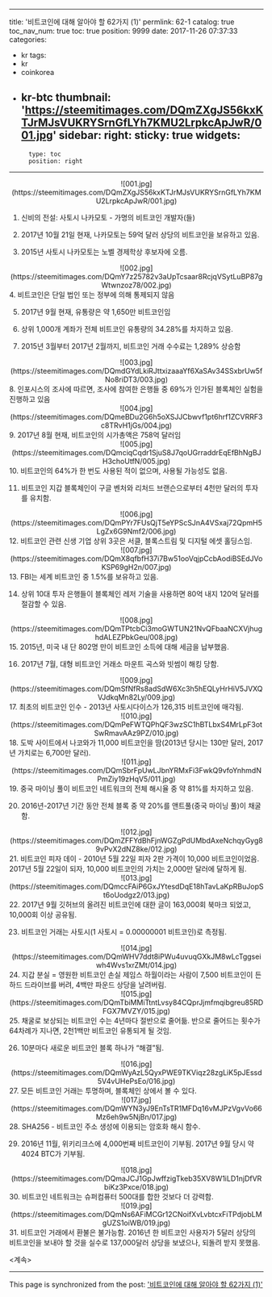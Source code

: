 
---
title: '비트코인에 대해 알아야 할 62가지 (1)'
permlink: 62-1
catalog: true
toc_nav_num: true
toc: true
position: 9999
date: 2017-11-26 07:37:33
categories:
- kr
tags:
- kr
- coinkorea
- kr-btc
thumbnail: 'https://steemitimages.com/DQmZXgJS56kxKTJrMJsVUKRYSrnGfLYh7KMU2LrpkcApJwR/001.jpg'
sidebar:
    right:
        sticky: true
widgets:
    -
        type: toc
        position: right
---


<center>
![001.jpg](https://steemitimages.com/DQmZXgJS56kxKTJrMJsVUKRYSrnGfLYh7KMU2LrpkcApJwR/001.jpg)
</center>

1. 신비의 전설: 사토시 나카모토 - 가명의 비트코인 개발자(들) 
  
2. 2017년 10월 21일 현재, 나카모토는 59억 달러 상당의 비트코인을 보유하고 있음.
  
3. 2015년 사토시 나카모토는 노벨 경제학상 후보자에 오름.
<center>
![002.jpg](https://steemitimages.com/DQmY7z25782v3aUpTcsaar8RcjqVSytLuBP87gWtwnzoz78/002.jpg)
</center>
4. 비트코인은 단일 법인 또는 정부에 의해 통제되지 않음
  
5. 2017년 9월 현재, 유통량은 약 1,650만 비트코인임
  
6. 상위 1,000개 계좌가 전체 비트코인 유통량의 34.28%를 차지하고 있음.
  
7. 2015년 3월부터 2017년 2월까지, 비트코인 거래 수수료는 1,289% 상승함
<center>
![003.jpg](https://steemitimages.com/DQmdGYdLkiRJttxizaaaYf6XaSAv34SSxbrUw5fNo8riDT3/003.jpg)
</center>  
8. 인포시스의 조사에 따르면, 조사에 참여한 은행들 중 69%가 인가된 블록체인 실험을 진행하고 있음
<center>
![004.jpg](https://steemitimages.com/DQmeBDu2G6h5oXSJJCbwvf1pt6hrf1ZCVRRF3c8TRvH1jGs/004.jpg)
</center>  
9. 2017년 8월 현재, 비트코인의 시가총액은 758억 달러임
<center>
![005.jpg](https://steemitimages.com/DQmciqCqdr1SjuS8J7qoUGrraddrEqEfBhNgBJH3choUtfN/005.jpg)
</center>  
10. 비트코인의 64%가 한 번도 사용된 적이 없으며, 사용될 가능성도 없음.
  
11. 비트코인 지갑 블록체인이 구글 벤처와 리처드 브랜슨으로부터 4천만 달러의 투자를 유치함.
<center>
![006.jpg](https://steemitimages.com/DQmPYr7FUsQjT5eYPScSJnA4VSxaj72QpmH5LgZx6G9Nmf2/006.jpg)
</center>  
12. 비트코인 관련 신생 기업 상위 3곳은 서클, 블록스트림 및 디지털 에셋 홀딩스임.
<center>
![007.jpg](https://steemitimages.com/DQmX8qfbfH37i7Bw51ooVqjpCcbAodiBSEdJVoKSP69gH2n/007.jpg)
</center>
13. FBI는 세계 비트코인 중 1.5%를 보유하고 있음.
  
14. 상위 10대 투자 은행들이 블록체인 레저 기술을 사용하면 80억 내지 120억 달러를 절감할 수 있음.
<center>
![008.jpg](https://steemitimages.com/DQmTPtcbCi3moGWTUN21NvQFbaaNCXVjhughdALEZPbkGeu/008.jpg)
</center>  
15. 2015년, 미국 내 단 802명 만이 비트코인 소득에 대해 세금을 납부했음.
  
16. 2017년 7월, 대형 비트코인 거래소 마운트 곡스와 빗썸이 해킹 당함. 
<center>
![009.jpg](https://steemitimages.com/DQmSfNfRs8adSdW6Xc3h5hEQLyHrHiV5JVXQVJdkqMn82Ly/009.jpg)
</center>  
17. 최초의 비트코인 인수 - 2013년 사토시다이스가 126,315 비트코인에 매각됨.
<center>
![010.jpg](https://steemitimages.com/DQmPeFWTQPhQF3wzSC1hBTLbxS4MrLpF3otSwRmavAAz9PZ/010.jpg)
</center>  
18. 도박 사이트에서 나코와가 11,000 비트코인을 땀(2013년 당시는 130만 달러, 2017년 가치로는 6,700만 달러).
<center>
![011.jpg](https://steemitimages.com/DQmSbrFpUwLJbnYRMxFi3FwkQ9vfoYnhmdNPmZiy19zHqV5/011.jpg)
</center>  
19. 중국 마이닝 풀이 비트코인 네트워크의 전체 해시율 중 약 81%를 차지하고 있음.
  
20. 2016년-2017년 기간 동안 전체 블록 중 약 20%를 앤트풀(중국 마이닝 풀)이 채굴함.
<center>
![012.jpg](https://steemitimages.com/DQmZFFYdBhFjnWGZgPdUMbdAxeNchqyGyg89vPvX2dNZ8ke/012.jpg)
</center>   
21. 비트코인 피자 데이 - 2010년 5월 22일 피자 2판 가격이 10,000 비트코인이었음. 2017년 5월 22일이 되자, 10,000 비트코인의 가치는 2,000만 달러에 달하게 됨.
<center>
![013.jpg](https://steemitimages.com/DQmccFAiP6GxJYtesdDqE18hTavLaKpRBuJopSt6oUodgz2/013.jpg)
</center>
22. 2017년 9월 깃허브의 올려진 비트코인에 대한 글이 163,000회 북마크 되었고, 10,000회 이상 공유됨.
  
23. 비트코인 거래는 사토시(1 사토시 = 0.00000001 비트코인)로 측정됨. 
<center>
![014.jpg](https://steemitimages.com/DQmWHV7ddt8iPWu4uvuqGXkJM8wLcTggseiwh4Wvs1xrZMt/014.jpg)
</center>
24. 지갑 분실 = 영원한 비트코인 손실
제임스 하월이라는 사람이 7,500 비트코인이 든 하드 드라이브를 버려, 4백만 파운드 상당을 날려버림.
<center>
![015.jpg](https://steemitimages.com/DQmTbiMMiTtntLvsy84CQprJjmfmqibgreu85RDFGX7MVZY/015.jpg)
</center>  
25. 채굴로 보상되는 비트코인 수는 4년마다 절반으로 줄어듦. 반으로 줄어드는 횟수가 64차례가 지나면, 2천1백만 비트코인 유통되게 될 것임.
  
26. 10분마다 새로운 비트코인 블록 하나가 “해결”됨. 
<center>
![016.jpg](https://steemitimages.com/DQmWyAzL5QyxPWE9TKViqz28zgLiK5pJEssd5V4vUHePsEo/016.jpg)
</center>  
27. 모든 비트코인 거래는 투명하며, 블록체인 상에서 볼 수 있다.
<center>
![017.jpg](https://steemitimages.com/DQmWYN3yJ9EnTsTR1MFDq16vMJPzVgvVo66Mz6eh9w5NjBn/017.jpg)
</center>  
28. SHA256 - 비트코인 주소 생성에 이용되는 암호화 해시 함수.
  
29. 2016년 11월, 위키리크스에 4,000번째 비트코인이 기부됨. 2017년 9월 당시 약 4024 BTC가 기부됨. 
<center>
![018.jpg](https://steemitimages.com/DQmaJCJ1GpJwffzigTkeb35XV8W1iLD1njDfVRbiKz3Pxce/018.jpg)
</center>
30. 비트코인 네트워크는 슈퍼컴퓨터 500대를 합한 것보다 더 강력함.
 <center>
![019.jpg](https://steemitimages.com/DQmNs6AFiMCGr12CNoifXvLvbtcxFiTPdjobLMgUZS1oiWB/019.jpg)
</center>
31. 비트코인 거래에서 환불은 불가능함. 2016년 한 비트코인 사용자가 5달러 상당의 비트코인을 보내야 할 것을 실수로 137,000달러 상당을 보냈으나, 되돌려 받지 못했음. 

<계속>

- - -

This page is synchronized from the post: ['비트코인에 대해 알아야 할 62가지 (1)'](https://steemit.com/@pius.pius/62-1)
